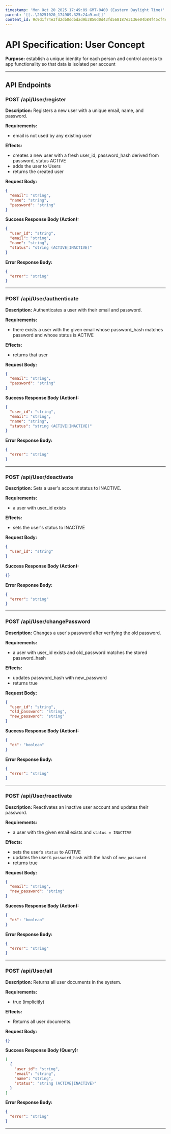 ```yaml
---
timestamp: 'Mon Oct 20 2025 17:49:09 GMT-0400 (Eastern Daylight Time)'
parent: '[[..\20251020_174909.325c24a9.md]]'
content_id: 9c9d1f74e3fd2db0ddbdad9b3850d0d43fd568187e3136e04b84f45cf4ebecfe
---
```


# API Specification: User Concept

**Purpose:** establish a unique identity for each person and control access to app functionality so that data is isolated per account

***

## API Endpoints

### POST /api/User/register

**Description:** Registers a new user with a unique email, name, and password.

**Requirements:**

* email is not used by any existing user

**Effects:**

* creates a new user with a fresh user\_id, password\_hash derived from password, status ACTIVE
* adds the user to Users
* returns the created user

**Request Body:**

```json
{
  "email": "string",
  "name": "string",
  "password": "string"
}
```

**Success Response Body (Action):**

```json
{
  "user_id": "string",
  "email": "string",
  "name": "string",
  "status": "string (ACTIVE|INACTIVE)"
}
```

**Error Response Body:**

```json
{
  "error": "string"
}
```

***

### POST /api/User/authenticate

**Description:** Authenticates a user with their email and password.

**Requirements:**

* there exists a user with the given email whose password\_hash matches password and whose status is ACTIVE

**Effects:**

* returns that user

**Request Body:**

```json
{
  "email": "string",
  "password": "string"
}
```

**Success Response Body (Action):**

```json
{
  "user_id": "string",
  "email": "string",
  "name": "string",
  "status": "string (ACTIVE|INACTIVE)"
}
```

**Error Response Body:**

```json
{
  "error": "string"
}
```

***

### POST /api/User/deactivate

**Description:** Sets a user's account status to INACTIVE.

**Requirements:**

* a user with user\_id exists

**Effects:**

* sets the user's status to INACTIVE

**Request Body:**

```json
{
  "user_id": "string"
}
```

**Success Response Body (Action):**

```json
{}
```

**Error Response Body:**

```json
{
  "error": "string"
}
```

***

### POST /api/User/changePassword

**Description:** Changes a user's password after verifying the old password.

**Requirements:**

* a user with user\_id exists and old\_password matches the stored password\_hash

**Effects:**

* updates password\_hash with new\_password
* returns true

**Request Body:**

```json
{
  "user_id": "string",
  "old_password": "string",
  "new_password": "string"
}
```

**Success Response Body (Action):**

```json
{
  "ok": "boolean"
}
```

**Error Response Body:**

```json
{
  "error": "string"
}
```

***

### POST /api/User/reactivate

**Description:** Reactivates an inactive user account and updates their password.

**Requirements:**

* a user with the given email exists and `status = INACTIVE`

**Effects:**

* sets the user’s `status` to ACTIVE
* updates the user’s `password_hash` with the hash of `new_password`
* returns true

**Request Body:**

```json
{
  "email": "string",
  "new_password": "string"
}
```

**Success Response Body (Action):**

```json
{
  "ok": "boolean"
}
```

**Error Response Body:**

```json
{
  "error": "string"
}
```

***

### POST /api/User/all

**Description:** Returns all user documents in the system.

**Requirements:**

* true (implicitly)

**Effects:**

* Returns all user documents.

**Request Body:**

```json
{}
```

**Success Response Body (Query):**

```json
[
  {
    "user_id": "string",
    "email": "string",
    "name": "string",
    "status": "string (ACTIVE|INACTIVE)"
  }
]
```

**Error Response Body:**

```json
{
  "error": "string"
}
```

***
